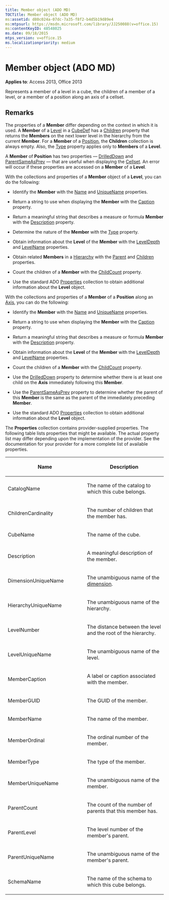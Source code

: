 ```yaml
---
title: Member object (ADO MD)
TOCTitle: Member object (ADO MD)
ms:assetid: d80c024a-07dc-7a35-f8f2-b4d5b19d89e4
ms:mtpsurl: https://msdn.microsoft.com/library/JJ250088(v=office.15)
ms:contentKeyID: 48548025
ms.date: 09/18/2015
mtps_version: v=office.15
ms.localizationpriority: medium
---
```


# Member object (ADO MD)


**Applies to**: Access 2013, Office 2013

Represents a member of a level in a cube, the children of a member of a level, or a member of a position along an axis of a cellset.

## Remarks

The properties of a **Member** differ depending on the context in which it is used. A **Member** of a [Level](level-object-ado-md.md) in a [CubeDef](cubedef-object-ado-md.md) has a [Children](children-property-ado-md.md) property that returns the **Members** on the next lower level in the hierarchy from the current **Member**. For a **Member** of a [Position](position-object-ado-md.md), the **Children** collection is always empty. Also, the [Type](type-property-ado-md.md) property applies only to **Members** of a **Level**.

A **Member** of **Position** has two properties — [DrilledDown](drilleddown-property-ado-md.md) and [ParentSameAsPrev](parentsameasprev-property-ado-md.md) — that are useful when displaying the [Cellset](cellset-object-ado-md.md). An error will occur if these properties are accessed on a **Member** of a **Level**.

With the collections and properties of a **Member** object of a **Level**, you can do the following:

  - Identify the **Member** with the [Name](name-property-ado-md.md) and [UniqueName](uniquename-property-ado-md.md) properties.

  - Return a string to use when displaying the **Member** with the [Caption](caption-property-ado-md.md) property.

  - Return a meaningful string that describes a measure or formula **Member** with the [Description](description-property-ado-md.md) property.

  - Determine the nature of the **Member** with the [Type](type-property-ado-md.md) property.

  - Obtain information about the **Level** of the **Member** with the [LevelDepth](leveldepth-property-ado-md.md) and [LevelName](levelname-property-ado-md.md) properties.

  - Obtain related **Members** in a [Hierarchy](hierarchy-object-ado-md.md) with the [Parent](parent-property-ado-md.md) and [Children](children-property-ado-md.md) properties.

  - Count the children of a **Member** with the [ChildCount](childcount-property-ado-md.md) property.

  - Use the standard ADO [Properties](properties-collection-ado.md) collection to obtain additional information about the **Level** object.

With the collections and properties of a **Member** of a **Position** along an [Axis](axis-object-ado-md.md), you can do the following:

  - Identify the **Member** with the [Name](name-property-ado-md.md) and [UniqueName](uniquename-property-ado-md.md) properties.

  - Return a string to use when displaying the **Member** with the [Caption](caption-property-ado-md.md) property.

  - Return a meaningful string that describes a measure or formula **Member** with the [Description](description-property-ado-md.md) property.

  - Obtain information about the **Level** of the **Member** with the [LevelDepth](leveldepth-property-ado-md.md) and [LevelName](levelname-property-ado-md.md) properties.

  - Count the children of a **Member** with the [ChildCount](childcount-property-ado-md.md) property.

  - Use the [DrilledDown](drilleddown-property-ado-md.md) property to determine whether there is at least one child on the **Axis** immediately following this **Member**.

  - Use the [ParentSameAsPrev](parentsameasprev-property-ado-md.md) property to determine whether the parent of this **Member** is the same as the parent of the immediately preceding **Member**.

  - Use the standard ADO [Properties](properties-collection-ado.md) collection to obtain additional information about the **Level** object.

The **Properties** collection contains provider-supplied properties. The following table lists properties that might be available. The actual property list may differ depending upon the implementation of the provider. See the documentation for your provider for a more complete list of available properties.

<table>
<colgroup>
<col style="width: 50%" />
<col style="width: 50%" />
</colgroup>
<thead>
<tr class="header">
<th><p>Name</p></th>
<th><p>Description</p></th>
</tr>
</thead>
<tbody>
<tr class="odd">
<td><p>CatalogName</p></td>
<td><p>The name of the catalog to which this cube belongs.</p></td>
</tr>
<tr class="even">
<td><p>ChildrenCardinality</p></td>
<td><p>The number of children that the member has.</p></td>
</tr>
<tr class="odd">
<td><p>CubeName</p></td>
<td><p>The name of the cube.</p></td>
</tr>
<tr class="even">
<td><p>Description</p></td>
<td><p>A meaningful description of the member.</p></td>
</tr>
<tr class="odd">
<td><p>DimensionUniqueName</p></td>
<td><p>The unambiguous name of the <a href="dimension-object-ado-md.md">dimension</a>.</p></td>
</tr>
<tr class="even">
<td><p>HierarchyUniqueName</p></td>
<td><p>The unambiguous name of the hierarchy.</p></td>
</tr>
<tr class="odd">
<td><p>LevelNumber</p></td>
<td><p>The distance between the level and the root of the hierarchy.</p></td>
</tr>
<tr class="even">
<td><p>LevelUniqueName</p></td>
<td><p>The unambiguous name of the level.</p></td>
</tr>
<tr class="odd">
<td><p>MemberCaption</p></td>
<td><p>A label or caption associated with the member.</p></td>
</tr>
<tr class="even">
<td><p>MemberGUID</p></td>
<td><p>The GUID of the member.</p></td>
</tr>
<tr class="odd">
<td><p>MemberName</p></td>
<td><p>The name of the member.</p></td>
</tr>
<tr class="even">
<td><p>MemberOrdinal</p></td>
<td><p>The ordinal number of the member.</p></td>
</tr>
<tr class="odd">
<td><p>MemberType</p></td>
<td><p>The type of the member.</p></td>
</tr>
<tr class="even">
<td><p>MemberUniqueName</p></td>
<td><p>The unambiguous name of the member.</p></td>
</tr>
<tr class="odd">
<td><p>ParentCount</p></td>
<td><p>The count of the number of parents that this member has.</p></td>
</tr>
<tr class="even">
<td><p>ParentLevel</p></td>
<td><p>The level number of the member's parent.</p></td>
</tr>
<tr class="odd">
<td><p>ParentUniqueName</p></td>
<td><p>The unambiguous name of the member's parent.</p></td>
</tr>
<tr class="even">
<td><p>SchemaName</p></td>
<td><p>The name of the schema to which this cube belongs.</p></td>
</tr>
</tbody>
</table>

